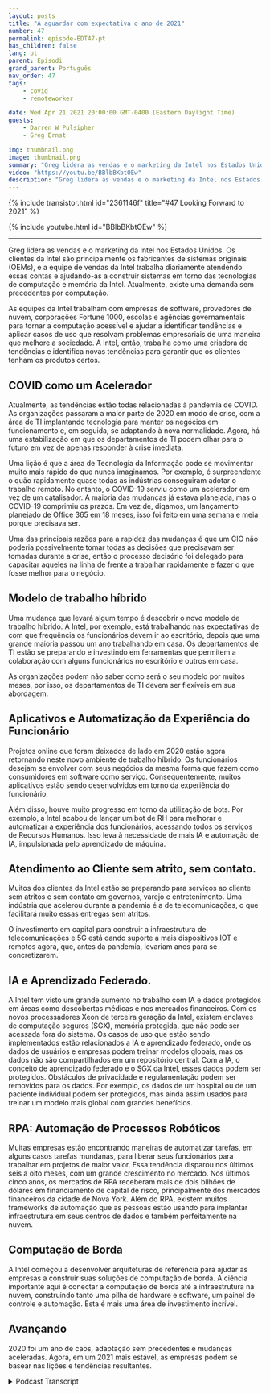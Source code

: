 ```yaml
---
layout: posts
title: "A aguardar com expectativa o ano de 2021"
number: 47
permalink: episode-EDT47-pt
has_children: false
lang: pt
parent: Episodi
grand_parent: Português
nav_order: 47
tags:
    - covid
    - remoteworker

date: Wed Apr 21 2021 20:00:00 GMT-0400 (Eastern Daylight Time)
guests:
    - Darren W Pulsipher
    - Greg Ernst

img: thumbnail.png
image: thumbnail.png
summary: "Greg lidera as vendas e o marketing da Intel nos Estados Unidos. Os clientes da Intel são principalmente os fabricantes de equipamentos originais (OEMs), e a equipe de vendas da Intel trabalha diariamente atendendo essas contas e ajudando-as a construir sistemas em torno das tecnologias de computação e memória da Intel. Atualmente, há uma demanda sem precedentes por computação. As equipes da Intel trabalham com empresas de software, provedores de nuvem, grandes empresas, escolas e agências governamentais para tornar a computação acessível e ajudar a identificar tendências e aplicar casos de uso que resolvam problemas de negócios de uma maneira que melhore a sociedade. Portanto, a Intel trabalha como uma grande influenciadora e identifica novas tendências para garantir que os clientes tenham os produtos certos."
video: "https://youtu.be/BBlbBKbtOEw"
description: "Greg lidera as vendas e o marketing da Intel nos Estados Unidos. Os clientes da Intel são principalmente os fabricantes de equipamentos originais (OEMs), e a equipe de vendas da Intel trabalha diariamente atendendo essas contas e ajudando-as a construir sistemas em torno das tecnologias de computação e memória da Intel. Atualmente, há uma demanda sem precedentes por computação. As equipes da Intel trabalham com empresas de software, provedores de nuvem, grandes empresas, escolas e agências governamentais para tornar a computação acessível e ajudar a identificar tendências e aplicar casos de uso que resolvam problemas de negócios de uma maneira que melhore a sociedade. Portanto, a Intel trabalha como uma grande influenciadora e identifica novas tendências para garantir que os clientes tenham os produtos certos."
---
```


<div>
{% include transistor.html id="2361146f" title="#47 Looking Forward to 2021" %}

{% include youtube.html id="BBlbBKbtOEw" %}
</div>

---

Greg lidera as vendas e o marketing da Intel nos Estados Unidos. Os clientes da Intel são principalmente os fabricantes de sistemas originais (OEMs), e a equipe de vendas da Intel trabalha diariamente atendendo essas contas e ajudando-as a construir sistemas em torno das tecnologias de computação e memória da Intel. Atualmente, existe uma demanda sem precedentes por computação.

As equipes da Intel trabalham com empresas de software, provedores de nuvem, corporações Fortune 1000, escolas e agências governamentais para tornar a computação acessível e ajudar a identificar tendências e aplicar casos de uso que resolvam problemas empresariais de uma maneira que melhore a sociedade. A Intel, então, trabalha como uma criadora de tendências e identifica novas tendências para garantir que os clientes tenham os produtos certos.

## COVID como um Acelerador

Atualmente, as tendências estão todas relacionadas à pandemia de COVID. As organizações passaram a maior parte de 2020 em modo de crise, com a área de TI implantando tecnologia para manter os negócios em funcionamento e, em seguida, se adaptando à nova normalidade. Agora, há uma estabilização em que os departamentos de TI podem olhar para o futuro em vez de apenas responder à crise imediata.

Uma lição é que a área de Tecnologia da Informação pode se movimentar muito mais rápido do que nunca imaginamos. Por exemplo, é surpreendente o quão rapidamente quase todas as indústrias conseguiram adotar o trabalho remoto. No entanto, o COVID-19 serviu como um acelerador em vez de um catalisador. A maioria das mudanças já estava planejada, mas o COVID-19 comprimiu os prazos. Em vez de, digamos, um lançamento planejado de Office 365 em 18 meses, isso foi feito em uma semana e meia porque precisava ser.

Uma das principais razões para a rapidez das mudanças é que um CIO não poderia possivelmente tomar todas as decisões que precisavam ser tomadas durante a crise, então o processo decisório foi delegado para capacitar aqueles na linha de frente a trabalhar rapidamente e fazer o que fosse melhor para o negócio.

## Modelo de trabalho híbrido

Uma mudança que levará algum tempo é descobrir o novo modelo de trabalho híbrido. A Intel, por exemplo, está trabalhando nas expectativas de com que frequência os funcionários devem ir ao escritório, depois que uma grande maioria passou um ano trabalhando em casa. Os departamentos de TI estão se preparando e investindo em ferramentas que permitem a colaboração com alguns funcionários no escritório e outros em casa.

As organizações podem não saber como será o seu modelo por muitos meses, por isso, os departamentos de TI devem ser flexíveis em sua abordagem.

## Aplicativos e Automatização da Experiência do Funcionário

Projetos online que foram deixados de lado em 2020 estão agora retornando neste novo ambiente de trabalho híbrido. Os funcionários desejam se envolver com seus negócios da mesma forma que fazem como consumidores em software como serviço. Consequentemente, muitos aplicativos estão sendo desenvolvidos em torno da experiência do funcionário.

Além disso, houve muito progresso em torno da utilização de bots. Por exemplo, a Intel acabou de lançar um bot de RH para melhorar e automatizar a experiência dos funcionários, acessando todos os serviços de Recursos Humanos. Isso leva à necessidade de mais IA e automação de IA, impulsionada pelo aprendizado de máquina.

## Atendimento ao Cliente sem atrito, sem contato.

Muitos dos clientes da Intel estão se preparando para serviços ao cliente sem atritos e sem contato em governos, varejo e entretenimento. Uma indústria que acelerou durante a pandemia é a de telecomunicações, o que facilitará muito essas entregas sem atritos.

O investimento em capital para construir a infraestrutura de telecomunicações e 5G está dando suporte a mais dispositivos IOT e remotos agora, que, antes da pandemia, levariam anos para se concretizarem.

## IA e Aprendizado Federado.

A Intel tem visto um grande aumento no trabalho com IA e dados protegidos em áreas como descobertas médicas e nos mercados financeiros. Com os novos processadores Xeon de terceira geração da Intel, existem enclaves de computação seguros (SGX), memória protegida, que não pode ser acessada fora do sistema. Os casos de uso que estão sendo implementados estão relacionados a IA e aprendizado federado, onde os dados de usuários e empresas podem treinar modelos globais, mas os dados não são compartilhados em um repositório central. Com a IA, o conceito de aprendizado federado e o SGX da Intel, esses dados podem ser protegidos. Obstáculos de privacidade e regulamentação podem ser removidos para os dados. Por exemplo, os dados de um hospital ou de um paciente individual podem ser protegidos, mas ainda assim usados para treinar um modelo mais global com grandes benefícios.

## RPA: Automação de Processos Robóticos

Muitas empresas estão encontrando maneiras de automatizar tarefas, em alguns casos tarefas mundanas, para liberar seus funcionários para trabalhar em projetos de maior valor. Essa tendência disparou nos últimos seis a oito meses, com um grande crescimento no mercado. Nos últimos cinco anos, os mercados de RPA receberam mais de dois bilhões de dólares em financiamento de capital de risco, principalmente dos mercados financeiros da cidade de Nova York. Além do RPA, existem muitos frameworks de automação que as pessoas estão usando para implantar infraestrutura em seus centros de dados e também perfeitamente na nuvem.

## Computação de Borda

A Intel começou a desenvolver arquiteturas de referência para ajudar as empresas a construir suas soluções de computação de borda. A ciência importante aqui é conectar a computação de borda até a infraestrutura na nuvem, construindo tanto uma pilha de hardware e software, um painel de controle e automação. Esta é mais uma área de investimento incrível.

## Avançando

2020 foi um ano de caos, adaptação sem precedentes e mudanças aceleradas. Agora, em um 2021 mais estável, as empresas podem se basear nas lições e tendências resultantes.



<details>
<summary> Podcast Transcript </summary>

<p></p>

</details>
